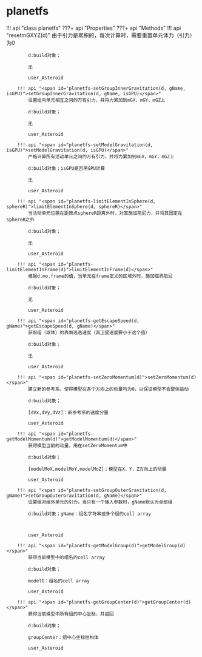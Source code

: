 # planetfs

!!! api "class <span id="planetfs-planetfs">planetfs</span>"
    ???+ api "<span id="planetfs-props">Properties</span>"
    ???+ api "<span id="planetfs-methods">Methods</span>"
        !!! api "<span id="planetfs-resetmGXYZ(d)">resetmGXYZ(d)</span>"
            由于引力是累积的，每次计算时，需要重置单元体力（引力）为0

            d:build对象；

            无

            user_Asteroid

        !!! api "<span id="planetfs-setGroupInnerGravitation(d, gName, isGPU)">setGroupInnerGravitation(d, gName, isGPU)</span>"
            设置组内单元相互之间的万有引力，并将力累加到mGX，mGY，mGZ上

            d:build对象；

            无

            user_Asteroid

        !!! api "<span id="planetfs-setModelGravitation(d, isGPU)">setModelGravitation(d, isGPU)</span>"
            严格计算所有活动单元之间的万有引力，并将力累加到mGX，mGY，mGZ上

            d:build对象；isGPU是否用GPU计算

            无

            user_Asteroid

        !!! api "<span id="planetfs-limitElementInSphere(d, sphereR)">limitElementInSphere(d, sphereR)</span>"
            当活动单元位置在距原点sphereR距离外时，对其施加阻尼力，并将其固定在sphereR之外

            d:build对象；

            无

            user_Asteroid

        !!! api "<span id="planetfs-limitElementInFrame(d)">limitElementInFrame(d)</span>"
            根据d.mo.frame的值，当单元在frame定义的区域外时，施加临界阻尼

            d:build对象；

            无

            user_Asteroid

        !!! api "<span id="planetfs-getEscapeSpeed(d, gName)">getEscapeSpeed(d, gName)</span>"
            获取组（球体）的表面逃逸速度（其卫星速度要小于这个值）

            d:build对象；

            无

            user_Asteroid

        !!! api "<span id="planetfs-setZeroMomentum(d)">setZeroMomentum(d)</span>"
            建立新的参考系，使得模型在各个方向上的动量均为0，以保证模型不会整体运动

            d:build对象；

            [dVx,dVy,dVz]：新参考系的速度分量

            user_Asteroid

        !!! api "<span id="planetfs-getModelMomentum(d)">getModelMomentum(d)</span>"
            获得模型当前的动量，用在setZeroMomentum中

            d:build对象；

            [modelMoX,modelMoY,modelMoZ]：模型在X，Y，Z方向上的动量

            user_Asteroid

        !!! api "<span id="planetfs-setGroupOuterGravitation(d, gName)">setGroupOuterGravitation(d, gName)</span>"
            设置组对组外单元的引力，当只有一个输入参数时，gName默认为全部组

            d:build对象；gName：组名字符串或多个组的cell array

            

            user_Asteroid

        !!! api "<span id="planetfs-getModelGroup(d)">getModelGroup(d)</span>"
            获得当前模型中的组名的cell array

            d:build对象；

            modelG：组名的cell array

            user_Asteroid

        !!! api "<span id="planetfs-getGroupCenter(d)">getGroupCenter(d)</span>"
            获得当前模型中所有组的中心坐标，并返回

            d:build对象；

            groupCenter：组中心坐标结构体

            user_Asteroid

